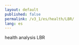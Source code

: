 ```yaml
---
layout: default
published: false
permalink: /v3_1/es/health/LBR/
lang: es
---
```


health analysis LBR
